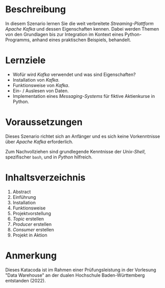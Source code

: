 # Beschreibung

In diesem Szenario lernen Sie die weit verbreitete _Streaming-Plattform Apache_ _Kafka_ und dessen Eigenschaften kennen. Dabei werden Themen von den Grundlagen bis zur Integration im Kontext eines Python-Programms, anhand eines praktischen Beispiels, behandelt.

# Lernziele

-   Wofür wird _Kafka_ verwendet und was sind Eigenschaften?
-   Installation von _Kafka_.
-   Funktionsweise von _Kafka_.
-   Ein- / Auslesen von Daten.
-   Implementation eines _Messaging-Systems_ für fiktive Aktienkurse in Python.

# Voraussetzungen

Dieses Szenario richtet sich an Anfänger und es sich keine Vorkenntnisse über _Apache Kafka_ erforderlich.

Zum Nachvollziehen sind grundlegende Kenntnisse der _Unix-Shell_, spezifischer `bash`, und in _Python_ hilfreich.

# Inhaltsverzeichnis

1. Abstract
2. Einführung
3. Installation
4. Funktionsweise
5. Projektvorstellung
6. _Topic_ erstellen
7. _Producer_ erstellen
8. _Consumer_ erstellen
9. Projekt in Aktion

# Anmerkung

Dieses Katacoda ist im Rahmen einer Prüfungsleistung in der Vorlesung "Data Warehouse" an der dualen Hochschule Baden-Württemberg entstanden (2022).
